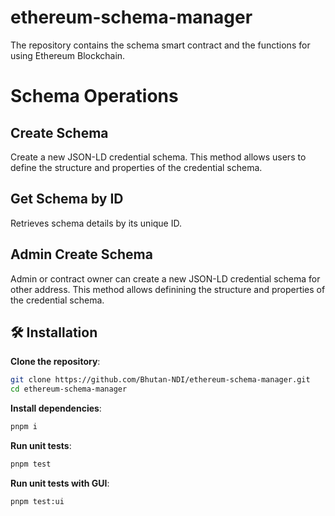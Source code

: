 # ethereum-schema-manager

The repository contains the schema smart contract and the functions for using Ethereum Blockchain.

# Schema Operations

## Create Schema

Create a new JSON-LD credential schema. This method allows users to define the structure and properties of the credential schema.

## Get Schema by ID

Retrieves schema details by its unique ID.

## Admin Create Schema

Admin or contract owner can create a new JSON-LD credential schema for other address. This method allows definining the structure and properties of the credential schema.

## 🛠️ Installation

**Clone the repository**:

```bash
git clone https://github.com/Bhutan-NDI/ethereum-schema-manager.git
cd ethereum-schema-manager
```

**Install dependencies**:

```bash
pnpm i
```

**Run unit tests**:

```bash
pnpm test
```

**Run unit tests with GUI**:

```bash
pnpm test:ui
```
